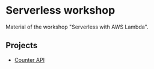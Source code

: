 # Serverless workshop

Material of the workshop "Serverless with AWS Lambda".

## Projects

- [Counter API](counter-api)
